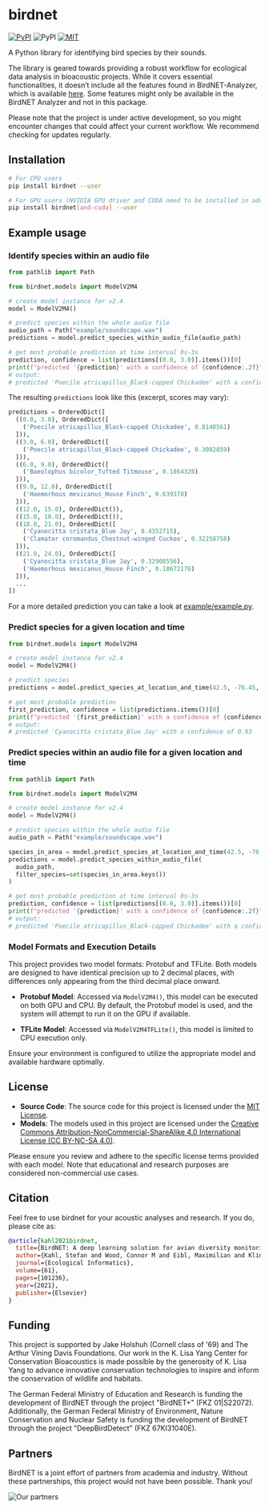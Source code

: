 # birdnet

[![PyPI](https://img.shields.io/pypi/v/birdnet.svg)](https://pypi.python.org/pypi/birdnet)
![PyPI](https://img.shields.io/pypi/pyversions/birdnet.svg)
[![MIT](https://img.shields.io/github/license/birdnet-team/birdnet.svg)](https://github.com/birdnet-team/birdnet/blob/main/LICENSE.md)

A Python library for identifying bird species by their sounds.

The library is geared towards providing a robust workflow for ecological data analysis in bioacoustic projects. While it covers essential functionalities, it doesn’t include all the features found in BirdNET-Analyzer, which is available [here](https://github.com/kahst/BirdNET-Analyzer). Some features might only be available in the BirdNET Analyzer and not in this package.

Please note that the project is under active development, so you might encounter changes that could affect your current workflow. We recommend checking for updates regularly.

## Installation

```sh
# For CPU users
pip install birdnet --user

# For GPU users (NVIDIA GPU driver and CUDA need to be installed in advance)
pip install birdnet[and-cuda] --user
```

## Example usage

### Identify species within an audio file

```py
from pathlib import Path

from birdnet.models import ModelV2M4

# create model instance for v2.4
model = ModelV2M4()

# predict species within the whole audio file
audio_path = Path("example/soundscape.wav")
predictions = model.predict_species_within_audio_file(audio_path)

# get most probable prediction at time interval 0s-3s
prediction, confidence = list(predictions[(0.0, 3.0)].items())[0]
print(f"predicted '{prediction}' with a confidence of {confidence:.2f}")
# output:
# predicted 'Poecile atricapillus_Black-capped Chickadee' with a confidence of 0.81
```

The resulting `predictions` look like this (excerpt, scores may vary):

```py
predictions = OrderedDict([
  ((0.0, 3.0), OrderedDict([
    ('Poecile atricapillus_Black-capped Chickadee', 0.8140561)
  ])),
  ((3.0, 6.0), OrderedDict([
    ('Poecile atricapillus_Black-capped Chickadee', 0.3082859)
  ])),
  ((6.0, 9.0), OrderedDict([
    ('Baeolophus bicolor_Tufted Titmouse', 0.1864328)
  ])),
  ((9.0, 12.0), OrderedDict([
    ('Haemorhous mexicanus_House Finch', 0.639378)
  ])),
  ((12.0, 15.0), OrderedDict()),
  ((15.0, 18.0), OrderedDict()),
  ((18.0, 21.0), OrderedDict([
    ('Cyanocitta cristata_Blue Jay', 0.4352715),
    ('Clamator coromandus_Chestnut-winged Cuckoo', 0.32258758)
  ])),
  ((21.0, 24.0), OrderedDict([
    ('Cyanocitta cristata_Blue Jay', 0.32908556),
    ('Haemorhous mexicanus_House Finch', 0.18672176)
  ])),
  ...
])
```

For a more detailed prediction you can take a look at [example/example.py](./example/example.py).

### Predict species for a given location and time

```py
from birdnet.models import ModelV2M4

# create model instance for v2.4
model = ModelV2M4()

# predict species
predictions = model.predict_species_at_location_and_time(42.5, -76.45, week=4)

# get most probable prediction
first_prediction, confidence = list(predictions.items())[0]
print(f"predicted '{first_prediction}' with a confidence of {confidence:.2f}")
# output:
# predicted 'Cyanocitta cristata_Blue Jay' with a confidence of 0.93
```

### Predict species within an audio file for a given location and time

```py
from pathlib import Path

from birdnet.models import ModelV2M4

# create model instance for v2.4
model = ModelV2M4()

# predict species within the whole audio file
audio_path = Path("example/soundscape.wav")

species_in_area = model.predict_species_at_location_and_time(42.5, -76.45, week=4)
predictions = model.predict_species_within_audio_file(
  audio_path,
  filter_species=set(species_in_area.keys())
)

# get most probable prediction at time interval 0s-3s
prediction, confidence = list(predictions[(0.0, 3.0)].items())[0]
print(f"predicted '{prediction}' with a confidence of {confidence:.2f}")
# output:
# predicted 'Poecile atricapillus_Black-capped Chickadee' with a confidence of 0.81
```

### Model Formats and Execution Details

This project provides two model formats: Protobuf and TFLite. Both models are designed to have identical precision up to 2 decimal places, with differences only appearing from the third decimal place onward.

- **Protobuf Model**: Accessed via `ModelV2M4()`, this model can be executed on both GPU and CPU. By default, the Protobuf model is used, and the system will attempt to run it on the GPU if available.
  
- **TFLite Model**: Accessed via `ModelV2M4TFLite()`, this model is limited to CPU execution only.

Ensure your environment is configured to utilize the appropriate model and available hardware optimally.

## License

- **Source Code**: The source code for this project is licensed under the [MIT License](https://opensource.org/licenses/MIT).
- **Models**: The models used in this project are licensed under the [Creative Commons Attribution-NonCommercial-ShareAlike 4.0 International License (CC BY-NC-SA 4.0)](https://creativecommons.org/licenses/by-nc-sa/4.0/).

Please ensure you review and adhere to the specific license terms provided with each model. Note that educational and research purposes are considered non-commercial use cases.

## Citation

Feel free to use birdnet for your acoustic analyses and research. If you do, please cite as:

```bibtex
@article{kahl2021birdnet,
  title={BirdNET: A deep learning solution for avian diversity monitoring},
  author={Kahl, Stefan and Wood, Connor M and Eibl, Maximilian and Klinck, Holger},
  journal={Ecological Informatics},
  volume={61},
  pages={101236},
  year={2021},
  publisher={Elsevier}
}
```

## Funding

This project is supported by Jake Holshuh (Cornell class of '69) and The Arthur Vining Davis Foundations. Our work in the K. Lisa Yang Center for Conservation Bioacoustics is made possible by the generosity of K. Lisa Yang to advance innovative conservation technologies to inspire and inform the conservation of wildlife and habitats.

The German Federal Ministry of Education and Research is funding the development of BirdNET through the project "BirdNET+" (FKZ 01|S22072).
Additionally, the German Federal Ministry of Environment, Nature Conservation and Nuclear Safety is funding the development of BirdNET through the project "DeepBirdDetect" (FKZ 67KI31040E).

## Partners

BirdNET is a joint effort of partners from academia and industry.
Without these partnerships, this project would not have been possible.
Thank you!

![Our partners](https://tuc.cloud/index.php/s/KSdWfX5CnSRpRgQ/download/box_logos.png)

